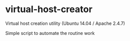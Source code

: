 # virtual-host-creator
Virtual host creation utility (Ubuntu 14.04 / Apache 2.4.7)

Simple script to automate the routine work
